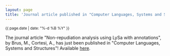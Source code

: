 ```yaml
---
layout: page
title: 'Journal article published in "Computer Languages, Systems and Structures"!'
---
```


<small>{{ page.date | date: "%-d %B %Y" }}</small>

The journal article "Non-repudiation analysis using LySa with annotations", by Brus, M., Cortesi, A., has just been published in "Computer Languages, Systems and Structures"! Available [here](https://doi.org/10.1016/j.cl.2010.04.002).
